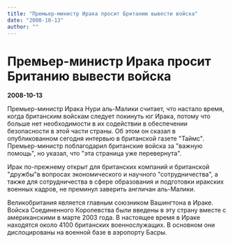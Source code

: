 ```yaml
---
title: "Премьер-министр Ирака просит Британию вывести войска"
date: "2008-10-13"
author: ""
---
```


# Премьер-министр Ирака просит Британию вывести войска

**2008-10-13** 

Премьер-министр Ирака Нури аль-Малики считает, что настало время, когда британским войскам следует покинуть юг Ирака, потому что больше нет необходимости в их содействии в обеспечении безопасности в этой части страны. Об этом он сказал в опубликованном сегодня интервью в британской газете "Таймс". Премьер-министр поблагодарил британские войска за "важную помощь", но указал, что "эта страница уже перевернута".  

Ирак по-прежнему открыт для британских компаний и британской "дружбы"в вопросах экономического и научного "сотрудничества", а также для сотрудничества в сфере образования и подготовки иракских военных кадров, не преминул заверить англичан аль-Малики. 

 

Великобритания является главным союзником Вашингтона в Ираке. Войска Соединенного Королевства были введены в эту страну вместе с американскими в марте 2003 года. В настоящее время в Ираке находятся около 4100 британских военнослужащих. В основном они дислоцированы на военной базе в аэропорту Басры.